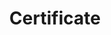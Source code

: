 ---
title: Certificate
menu:
  product_voyager_6.0.0-alpha.0:
    identifier: certificate-guides
    name: Certificate
    parent: guides
    weight: 80
menu_name: product_voyager_6.0.0-alpha.0
---